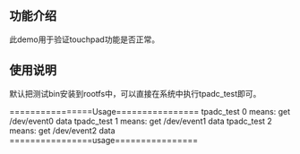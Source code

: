 ## 功能介绍
此demo用于验证touchpad功能是否正常。

## 使用说明
默认把测试bin安装到rootfs中，可以直接在系统中执行tpadc_test即可。

================Usage================
tpadc_test 0      means: get /dev/event0 data
tpadc_test 1      means: get /dev/event1 data
tpadc_test 2      means: get /dev/event2 data
================usage================

